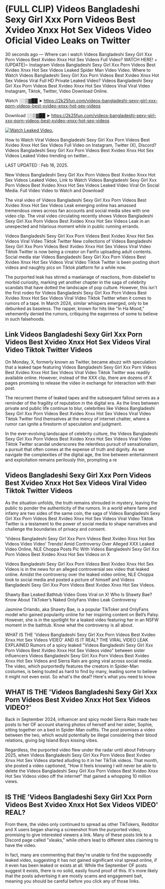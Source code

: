 # (FULL CLIP) Videos Bangladeshi Sexy Girl Xxx Porn Videos Best Xvideo Xnxx Hot Sex Videos Video Oficial Video Leaks on Twitter

30 seconds ago — Where can i watch Videos Bangladeshi Sexy Girl Xxx Porn Videos Best Xvideo Xnxx Hot Sex Videos Full Video? WATCH HERE! +(UPDATE)~ Instagram Videos Bangladeshi Sexy Girl Xxx Porn Videos Best Xvideo Xnxx Hot Sex Videos Leaked Spider Man Video Video. Where to Watch Videos Bangladeshi Sexy Girl Xxx Porn Videos Best Xvideo Xnxx Hot Sex Videos Viral Full HD Private Leaked Video? Videos Bangladeshi Sexy Girl Xxx Porn Videos Best Xvideo Xnxx Hot Sex Videos Viral Viral Video Instagram, Tiktok, Twitter, Video Download Online.

Watch ░░▒▓██ ➤ https://2k25fun.com/videos-bangladeshi-sexy-girl-xxx-porn-videos-best-xvideo-xnxx-hot-sex-videos

Download ░░▒▓██ ➤ https://2k25fun.com/videos-bangladeshi-sexy-girl-xxx-porn-videos-best-xvideo-xnxx-hot-sex-videos

[![Watch Leaked Video.](https://miro.medium.com/v2/resize:fit:828/format:webp/1*cilzJN44JGOrTw9NJCrNHA.gif "Watch Leaked Video")](https://2k25fun.com/videos-bangladeshi-sexy-girl-xxx-porn-videos-best-xvideo-xnxx-hot-sex-videos)

How to Watch Viral Videos Bangladeshi Sexy Girl Xxx Porn Videos Best Xvideo Xnxx Hot Sex Videos Full Video on Instagram, Twitter (X), Discord? Videos Bangladeshi Sexy Girl Xxx Porn Videos Best Xvideo Xnxx Hot Sex Videos Leaked Video trending on twitter...

LAST UPDATED : Feb 16, 2025.

New Videos Bangladeshi Sexy Girl Xxx Porn Videos Best Xvideo Xnxx Hot Sex Videos Leaked Video, Link to Watch Videos Bangladeshi Sexy Girl Xxx Porn Videos Best Xvideo Xnxx Hot Sex Videos Leaked Video Viral On Social Media. Full Video Video to Watch and Download!

The viral video of Videos Bangladeshi Sexy Girl Xxx Porn Videos Best Xvideo Xnxx Hot Sex Videos Leak emerging online has amassed tremendous views across fan accounts and social media sites with one video clip. The viral video circulating recently shows Videos Bangladeshi Sexy Girl Xxx Porn Videos Best Xvideo Xnxx Hot Sex Videos Leak in an unexpected and hilarious moment while in public running errands.

Videos Bangladeshi Sexy Girl Xxx Porn Videos Best Xvideo Xnxx Hot Sex Videos Viral Video Tiktok Twitter New collections of Videos Bangladeshi Sexy Girl Xxx Porn Videos Best Xvideo Xnxx Hot Sex Videos Viral Video Tiktok Twitter is now being a creator on Fanfix uploading adult contents. Social media star Videos Bangladeshi Sexy Girl Xxx Porn Videos Best Xvideo Xnxx Hot Sex Videos Viral Video Tiktok Twitter is been posting short videos and naughty pics on Tiktok platform for a while now.

The purported leak has stirred a maelanage of reactions, from disbelief to morbid curiosity, marking yet another chapter in the saga of celebrity scandals that have dotted the landscape of pop culture. However, this isn't the first rodeo for Videos Bangladeshi Sexy Girl Xxx Porn Videos Best Xvideo Xnxx Hot Sex Videos Viral Video Tiktok Twitter when it comes to rumors of a tape. In March 2024, similar whispers emerged, only to be debunked as baseless. The rapper, known for hits like "In Ha Mood," vehemently denied the rumors, critiquing the eagerness of some to believe in such falsehoods.

## Link Videos Bangladeshi Sexy Girl Xxx Porn Videos Best Xvideo Xnxx Hot Sex Videos Viral Video Tiktok Twitter Videos

On Monday, X, formerly known as Twitter, became abuzz with speculation that a leaked tape featuring Videos Bangladeshi Sexy Girl Xxx Porn Videos Best Xvideo Xnxx Hot Sex Videos Viral Video Tiktok Twitter was readily available online. However, instead of the XXX clip, there are dozens of X pages promising to release the video in exchange for interaction with their post.

The recurrent theme of leaked tapes and the subsequent fallout serves as a reminder of the fragility of reputation in the digital era. As the lines between private and public life continue to blur, celebrities like Videos Bangladeshi Sexy Girl Xxx Porn Videos Best Xvideo Xnxx Hot Sex Videos Viral Video Tiktok Twitter find themselves at the mercy of internet chatter, where a rumor can ignite a firestorm of speculation and judgment.

In the ever-evolving landscape of celebrity culture, the Videos Bangladeshi Sexy Girl Xxx Porn Videos Best Xvideo Xnxx Hot Sex Videos Viral Video Tiktok Twitter scandal underscores the relentless pursuit of sensationalism, a pursuit that often comes at the expense of truth and dignity. As we navigate the complexities of the digital age, the line between entertainment and exploitation remains perilously thin, prompting a re

##  Videos Bangladeshi Sexy Girl Xxx Porn Videos Best Xvideo Xnxx Hot Sex Videos Viral Video Tiktok Twitter Videos

As the situation unfolds, the truth remains shrouded in mystery, leaving the public to ponder the authenticity of the rumors. In a world where fame and infamy are two sides of the same coin, the saga of Videos Bangladeshi Sexy Girl Xxx Porn Videos Best Xvideo Xnxx Hot Sex Videos Viral Video Tiktok Twitter is a testament to the power of social media to shape narratives and challenge the boundaries of privacy and consent.

'Videos Bangladeshi Sexy Girl Xxx Porn Videos Best Xvideo Xnxx Hot Sex Videos Video Video' Trends! Amid Controversy Over Alleged XXX Leaked Video Online, NLE Choppa Posts Pic With Videos Bangladeshi Sexy Girl Xxx Porn Videos Best Xvideo Xnxx Hot Sex Videos on X

Videos Bangladeshi Sexy Girl Xxx Porn Videos Best Xvideo Xnxx Hot Sex Videos is in the news for an alleged controversial sex video that leaked online. Amidst the controversy over the leaked video online, NLE Choppa took to social media and posted a picture of himself and Videos Bangladeshi Sexy Girl Xxx Porn Videos Best Xvideo Xnxx Hot Sex Videos.

Shawty Bae Leaked Bathtub Video Goes Viral on X! Who Is Shawty Bae? Know About TikToker’s Naked OnlyFans Video Leak Controversy

Jasmine Orlando, aka Shawty Bae, is a popular TikToker and OnlyFans model who gained popularity online for her inspiring content on Bell’s Palsy. However, she is in the spotlight for a leaked video featuring her in an NSFW moment in the bathtub. Know what the controversy is all about.

WHAT IS THE 'Videos Bangladeshi Sexy Girl Xxx Porn Videos Best Xvideo Xnxx Hot Sex Videos VIDEO' AND IS IT REAL? THE VIRAL VIDEO LEAK EXPLAINED Rumors of a spicy leaked "Videos Bangladeshi Sexy Girl Xxx Porn Videos Best Xvideo Xnxx Hot Sex Videos video" between sister influencers Videos Bangladeshi Sexy Girl Xxx Porn Videos Best Xvideo Xnxx Hot Sex Videos and Sierra Rain are going viral across social media. The video, which purportedly features the creators in Spider-Man costumes, is being touted as hard to find by many, leading some to believe it might not even exist. So what's the deal? Here's what you need to know.

## WHAT IS THE 'Videos Bangladeshi Sexy Girl Xxx Porn Videos Best Xvideo Xnxx Hot Sex Videos VIDEO?'

Back in September 2024, influencer and spicy model Sierra Rain made two posts to her OF account sharing photos of herself and her sister, Sophie, sitting together on a bed in Spider-Man outfits. The post promises a video between the two, which would potentially be illegal considering their blood relations, giving big Island Boys kissing vibes.

Regardless, the purported video flew under the radar until about February 2025, when Videos Bangladeshi Sexy Girl Xxx Porn Videos Best Xvideo Xnxx Hot Sex Videos started alluding to it in her TikTok videos. That month, she posted a video captioned, "How it feels knowing I will never be able to delete the Videos Bangladeshi Sexy Girl Xxx Porn Videos Best Xvideo Xnxx Hot Sex Videos video off the internet" that gained a whopping 10 million views.

## IS THE 'Videos Bangladeshi Sexy Girl Xxx Porn Videos Best Xvideo Xnxx Hot Sex Videos VIDEO' REAL?

From there, the video only continued to spread as other TikTokers, Redditor and X users began sharing a screenshot from the purported video, promising to give interested viewers a link. Many of these posts link to a Discord page called "xleaks," while others lead to different sites claiming to have the video.

In fact, many are commenting that they're unable to find the supposedly leaked video, suggesting it has not gained significant viral spread online, if it even has been leaked or exists at all. While the September OF posts suggest it exists, there is no solid, easily found proof of this. It's more likely that the posts advertising it are mostly scams and engagement bait, meaning you should be careful before you click any of those links.